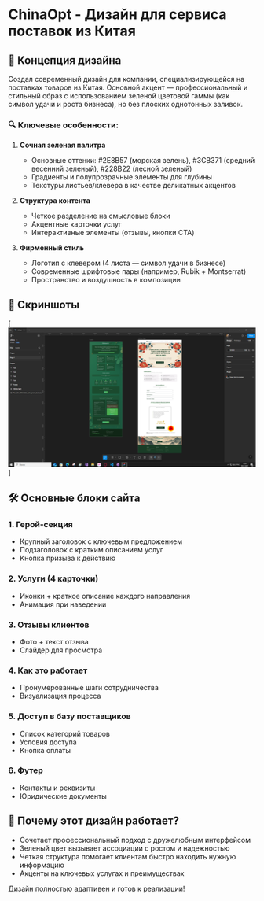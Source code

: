 # ChinaOpt - Дизайн для сервиса поставок из Китая  

## 🌿 Концепция дизайна  

Создал современный дизайн для компании, специализирующейся на поставках товаров из Китая. Основной акцент — профессиональный и стильный образ с использованием зеленой цветовой гаммы (как символ удачи и роста бизнеса), но без плоских однотонных заливок.  

### 🔍 Ключевые особенности:  

1. **Сочная зеленая палитра**  
   - Основные оттенки: #2E8B57 (морская зелень), #3CB371 (средний весенний зеленый), #228B22 (лесной зеленый)  
   - Градиенты и полупрозрачные элементы для глубины  
   - Текстуры листьев/клевера в качестве деликатных акцентов  

2. **Структура контента**  
   - Четкое разделение на смысловые блоки  
   - Акцентные карточки услуг  
   - Интерактивные элементы (отзывы, кнопки CTA)  

3. **Фирменный стиль**  
   - Логотип с клевером (4 листа — символ удачи в бизнесе)  
   - Современные шрифтовые пары (например, Rubik + Montserrat)  
   - Пространство и воздушность в композиции  

## 📸 Скриншоты  

[![Главный экран](1.PNG)]  

## 🛠 Основные блоки сайта  

### 1. Герой-секция  
- Крупный заголовок с ключевым предложением  
- Подзаголовок с кратким описанием услуг  
- Кнопка призыва к действию  

### 2. Услуги (4 карточки)  
- Иконки + краткое описание каждого направления  
- Анимация при наведении  

### 3. Отзывы клиентов  
- Фото + текст отзыва  
- Слайдер для просмотра  

### 4. Как это работает  
- Пронумерованные шаги сотрудничества  
- Визуализация процесса  

### 5. Доступ в базу поставщиков  
- Список категорий товаров  
- Условия доступа  
- Кнопка оплаты  

### 6. Футер  
- Контакты и реквизиты  
- Юридические документы  

## 🌟 Почему этот дизайн работает?  
- Сочетает профессиональный подход с дружелюбным интерфейсом  
- Зеленый цвет вызывает ассоциации с ростом и надежностью  
- Четкая структура помогает клиентам быстро находить нужную информацию  
- Акценты на ключевых услугах и преимуществах  

Дизайн полностью адаптивен и готов к реализации!
